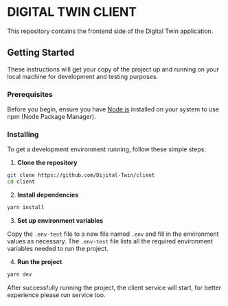 # DIGITAL TWIN CLIENT

This repository contains the frontend side of the Digital Twin application.

## Getting Started

These instructions will get your copy of the project up and running on your local machine for development and testing purposes. 

### Prerequisites

Before you begin, ensure you have [Node.js](https://nodejs.org/en/) installed on your system to use npm (Node Package Manager).

### Installing

To get a development environment running, follow these simple steps:

1. **Clone the repository**

```bash
git clone https://github.com/Dijital-Twin/client
cd client
```

2. **Install dependencies**

```bash
yarn install
```

3. **Set up environment variables**

Copy the `.env-test` file to a new file named `.env` and fill in the environment values as necessary. The `.env-test` file lists all the required environment variables needed to run the project.

4. **Run the project**

```bash
yarn dev
```

After successfully running the project, the client service will start, for better experience please run service too.
